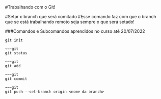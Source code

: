 #Trabalhando com o Git!

#Setar o branch que será comitado
#Esse comando faz com que o branch que se está trabalhando remoto seja sempre o que será setado!

###Comandos e Subcomandos aprendidos no curso até 20/07/2022

~~~git
git init

~~~git
git status

~~~git
git add

~~~git
git commit

~~~git
git push --set-branch origin <nome da branch>
